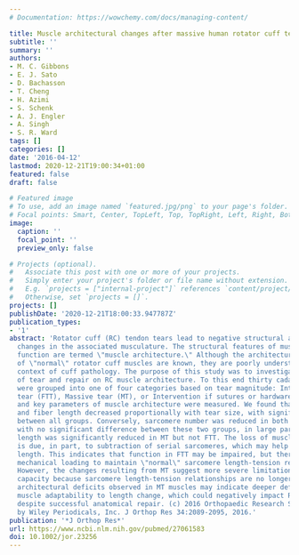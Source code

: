 ```yaml
---
# Documentation: https://wowchemy.com/docs/managing-content/

title: Muscle architectural changes after massive human rotator cuff tear
subtitle: ''
summary: ''
authors:
- M. C. Gibbons
- E. J. Sato
- D. Bachasson
- T. Cheng
- H. Azimi
- S. Schenk
- A. J. Engler
- A. Singh
- S. R. Ward
tags: []
categories: []
date: '2016-04-12'
lastmod: 2020-12-21T19:00:34+01:00
featured: false
draft: false

# Featured image
# To use, add an image named `featured.jpg/png` to your page's folder.
# Focal points: Smart, Center, TopLeft, Top, TopRight, Left, Right, BottomLeft, Bottom, BottomRight.
image:
  caption: ''
  focal_point: ''
  preview_only: false

# Projects (optional).
#   Associate this post with one or more of your projects.
#   Simply enter your project's folder or file name without extension.
#   E.g. `projects = ["internal-project"]` references `content/project/deep-learning/index.md`.
#   Otherwise, set `projects = []`.
projects: []
publishDate: '2020-12-21T18:00:33.947787Z'
publication_types:
- '1'
abstract: 'Rotator cuff (RC) tendon tears lead to negative structural and functional
  changes in the associated musculature. The structural features of muscle that predict
  function are termed \"muscle architecture.\" Although the architectural features
  of \"normal\" rotator cuff muscles are known, they are poorly understood in the
  context of cuff pathology. The purpose of this study was to investigate the effects
  of tear and repair on RC muscle architecture. To this end thirty cadaveric shoulders
  were grouped into one of four categories based on tear magnitude: Intact, Full-thickness
  tear (FTT), Massive tear (MT), or Intervention if sutures or hardware were present,
  and key parameters of muscle architecture were measured. We found that muscle mass
  and fiber length decreased proportionally with tear size, with significant differences
  between all groups. Conversely, sarcomere number was reduced in both FTT and MT
  with no significant difference between these two groups, in large part because sarcomere
  length was significantly reduced in MT but not FTT. The loss of muscle mass in FTT
  is due, in part, to subtraction of serial sarcomeres, which may help preserve sarcomere
  length. This indicates that function in FTT may be impaired, but there is some remaining
  mechanical loading to maintain \"normal\" sarcomere length-tension relationships.
  However, the changes resulting from MT suggest more severe limitations in force-generating
  capacity because sarcomere length-tension relationships are no longer normal. The
  architectural deficits observed in MT muscles may indicate deeper deficiencies in
  muscle adaptability to length change, which could negatively impact RC function
  despite successful anatomical repair. (c) 2016 Orthopaedic Research Society. Published
  by Wiley Periodicals, Inc. J Orthop Res 34:2089-2095, 2016.'
publication: '*J Orthop Res*'
url: https://www.ncbi.nlm.nih.gov/pubmed/27061583
doi: 10.1002/jor.23256
---
```

